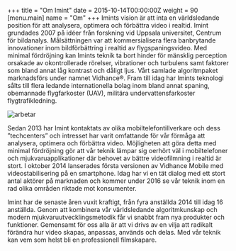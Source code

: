 +++
title = "Om Imint"
date = 2015-10-14T00:00:00Z
weight = 90
[menu.main]
name = "Om"
+++
Imints vision är att inta en världsledande position för att analysera, optimera och förbättra video i realtid. Imint grundades 2007 på idéer från forskning vid Uppsala universitet, Centrum för bildanalys. Målsättningen var att kommersialisera flera banbrytande innovationer inom bildförbättring i realtid av flygspaningsvideo. Med minimal fördröjning kan Imints teknik ta bort hinder för mänsklig perception orsakade av okontrollerade rörelser, vibrationer och turbulens samt faktorer som bland annat låg kontrast och dåligt ljus. Vårt samlade algoritmpaket marknadsförs under namnet Vidhance®. Fram till idag har Imints teknologi sålts till flera ledande internationella bolag inom bland annat spaning, obemannade flygfarkoster (UAV), militära undervattensfarkoster flygtrafikledning.

![arbetar](/om/index/arbetar.jpg)

Sedan 2013 har Imint  kontaktats av olika mobiltelefontillverkare och dess ”techcenters” och intresset har varit omfattande för vår förmåga att analysera, optimera och förbättra video. Möjligheten att göra detta med minimal fördröjning gör att vår teknik lämpar sig oerhört väl i mobiltelefoner och mjukvaruapplikationer där behovet av bättre videofilmning i realtid är stort. I oktober 2014 lanserades första versionen av Vidhance Mobile med videostabilisering på en smartphone. Idag har vi en tät dialog med ett stort antal aktörer på marknaden och kommer under 2016 se vår teknik inom en rad olika områden riktade mot konsumenter.

Imint har de senaste åren vuxit kraftigt, från fyra anställda 2014 till idag 16 anställda. Genom att kombinera vår världsledande algoritmkunskap och modern mjukvaruutvecklingsmetodik får vi snabbt fram nya produkter och funktioner. Gemensamt för oss alla är att vi drivs av en vilja att radikalt förändra hur video skapas, anpassas, används och delas. Med vår teknik kan vem som helst bli en professionell filmskapare.
